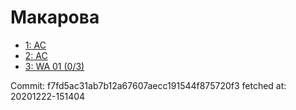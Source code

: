 # Макарова
- [1: AC](1.md)
- [2: AC](2.md)
- [3: WA 01 (0/3)](3.md)

Commit: f7fd5ac31ab7b12a67607aecc191544f875720f3
 fetched at: 20201222-151404
